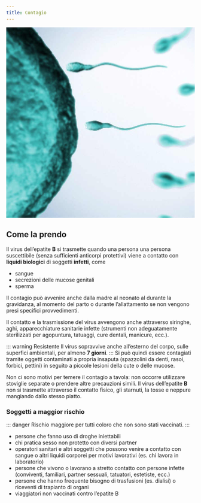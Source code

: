 ```yaml
---
title: Contagio
---
```


![liquidi biologici](../assets/images/uovo-sperma.jpg)

## Come la prendo

Il virus dell’epatite **B** si trasmette quando una persona una persona suscettibile (senza sufficienti anticorpi protettivi) viene a contatto con **liquidi biologici** di soggetti **infetti**, come

- sangue
- secrezioni delle mucose genitali
- sperma

Il contagio può avvenire anche dalla madre al neonato al durante la gravidanza, al momento del parto o durante l’allattamento se non vengono presi specifici provvedimenti.

Il contatto e la trasmissione del virus avvengono anche attraverso siringhe, aghi, apparecchiature sanitarie infette (strumenti non adeguatamente sterilizzati per agopuntura, tatuaggi, cure dentali, manicure, ecc.).

::: warning Resistente
Il virus sopravvive anche all’esterno del corpo, sulle superfici ambientali, per almeno **7 giorni**.
:::
Si può quindi essere contagiati tramite oggetti contaminati a propria insaputa (spazzolini da denti, rasoi, forbici, pettini) in seguito a piccole lesioni della cute o delle mucose.

Non ci sono motivi per temere il contagio a tavola: non occorre utilizzare stoviglie separate o prendere altre precauzioni simili. Il virus dell’epatite **B** non si trasmette attraverso il contatto fisico, gli starnuti, la tosse e neppure mangiando dallo stesso piatto.

### Soggetti a maggior rischio

::: danger Rischio maggiore
per tutti coloro che non sono stati vaccinati.
:::

- persone che fanno uso di droghe iniettabili
- chi pratica sesso non protetto con diversi partner
- operatori sanitari e altri soggetti che possono venire a contatto con sangue o altri liquidi corporei per motivi lavorativi (es. chi lavora in laboratorio)
- persone che vivono o lavorano a stretto contatto con persone infette (conviventi, familiari, partner sessuali, tatuatori, estetiste, ecc.)
- persone che hanno frequente bisogno di trasfusioni (es. dialisi) o riceventi di trapianto di organi
- viaggiatori non vaccinati contro l’epatite B
